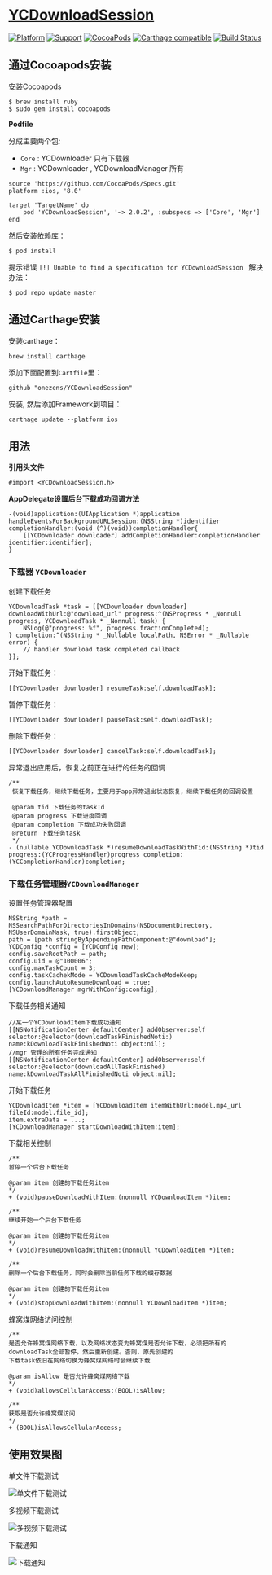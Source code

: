 # [YCDownloadSession](https://onezens.github.io/YCDownloadSession/)

[![Platform](https://img.shields.io/badge/platform-iOS-yellowgreen.svg)](https://github.com/onezens/YCDownloadSession)
[![Support](https://img.shields.io/badge/support-iOS%208%2B%20-blue.svg?style=flat)](https://www.apple.com/nl/ios/)
[![CocoaPods](http://img.shields.io/cocoapods/v/YCDownloadSession.svg?style=flat)](https://cocoapods.org/pods/YCDownloadSession)
[![Carthage compatible](https://img.shields.io/badge/Carthage-compatible-4BC51D.svg?style=flat)](https://github.com/Carthage/Carthage)
[![Build Status](https://travis-ci.com/onezens/YCDownloadSession.svg?branch=master)](https://travis-ci.com/onezens/YCDownloadSession)



## 通过Cocoapods安装

安装Cocoapods

```
$ brew install ruby
$ sudo gem install cocoapods
```

**Podfile**

分成主要两个包:

- `Core` : YCDownloader 只有下载器
- `Mgr`  : YCDownloader , YCDownloadManager 所有

```
source 'https://github.com/CocoaPods/Specs.git'
platform :ios, '8.0'

target 'TargetName' do
    pod 'YCDownloadSession', '~> 2.0.2', :subspecs => ['Core', 'Mgr']
end
```

然后安装依赖库：

```
$ pod install
```

提示错误 `[!] Unable to find a specification for YCDownloadSession ` 解决办法：

```
$ pod repo update master
```
## 通过Carthage安装
安装carthage：

```
brew install carthage
```
添加下面配置到`Cartfile`里：

```
github "onezens/YCDownloadSession"
```
安装, 然后添加Framework到项目：

```
carthage update --platform ios
```

## 用法

**引用头文件**

```
#import <YCDownloadSession.h>
```


**AppDelegate设置后台下载成功回调方法**

```
-(void)application:(UIApplication *)application handleEventsForBackgroundURLSession:(NSString *)identifier completionHandler:(void (^)(void))completionHandler{
    [[YCDownloader downloader] addCompletionHandler:completionHandler identifier:identifier];
}
```

### 下载器 `YCDownloader`

创建下载任务

```
YCDownloadTask *task = [[YCDownloader downloader] downloadWithUrl:@"download_url" progress:^(NSProgress * _Nonnull progress, YCDownloadTask * _Nonnull task) {
    NSLog(@"progress: %f", progress.fractionCompleted); 
} completion:^(NSString * _Nullable localPath, NSError * _Nullable error) {
    // handler download task completed callback
}];
```

开始下载任务：

```
[[YCDownloader downloader] resumeTask:self.downloadTask];
```

暂停下载任务：

```
[[YCDownloader downloader] pauseTask:self.downloadTask];
```

删除下载任务：

```
[[YCDownloader downloader] cancelTask:self.downloadTask];
```

异常退出应用后，恢复之前正在进行的任务的回调

```
/**
 恢复下载任务，继续下载任务，主要用于app异常退出状态恢复，继续下载任务的回调设置

 @param tid 下载任务的taskId
 @param progress 下载进度回调
 @param completion 下载成功失败回调
 @return 下载任务task
 */
- (nullable YCDownloadTask *)resumeDownloadTaskWithTid:(NSString *)tid progress:(YCProgressHandler)progress completion:(YCCompletionHandler)completion;
```

### 下载任务管理器`YCDownloadManager`

设置任务管理器配置

```
NSString *path = NSSearchPathForDirectoriesInDomains(NSDocumentDirectory, NSUserDomainMask, true).firstObject;
path = [path stringByAppendingPathComponent:@"download"];
YCDConfig *config = [YCDConfig new];
config.saveRootPath = path;
config.uid = @"100006";
config.maxTaskCount = 3;
config.taskCachekMode = YCDownloadTaskCacheModeKeep;
config.launchAutoResumeDownload = true;
[YCDownloadManager mgrWithConfig:config];
```

下载任务相关通知

```
//某一个YCDownloadItem下载成功通知
[[NSNotificationCenter defaultCenter] addObserver:self selector:@selector(downloadTaskFinishedNoti:) name:kDownloadTaskFinishedNoti object:nil];
//mgr 管理的所有任务完成通知
[[NSNotificationCenter defaultCenter] addObserver:self selector:@selector(downloadAllTaskFinished) name:kDownloadTaskAllFinishedNoti object:nil];
```

开始下载任务

```
YCDownloadItem *item = [YCDownloadItem itemWithUrl:model.mp4_url fileId:model.file_id];
item.extraData = ...;
[YCDownloadManager startDownloadWithItem:item];
```
下载相关控制

```
/**
暂停一个后台下载任务
     
@param item 创建的下载任务item
*/
+ (void)pauseDownloadWithItem:(nonnull YCDownloadItem *)item;
    
/**
继续开始一个后台下载任务
     
@param item 创建的下载任务item
*/
+ (void)resumeDownloadWithItem:(nonnull YCDownloadItem *)item;
    
/**
删除一个后台下载任务，同时会删除当前任务下载的缓存数据
     
@param item 创建的下载任务item
*/
+ (void)stopDownloadWithItem:(nonnull YCDownloadItem *)item;
```
蜂窝煤网络访问控制

```
/**
是否允许蜂窝煤网络下载，以及网络状态变为蜂窝煤是否允许下载，必须把所有的downloadTask全部暂停，然后重新创建。否则，原先创建的
下载task依旧在网络切换为蜂窝煤网络时会继续下载
     
@param isAllow 是否允许蜂窝煤网络下载
*/
+ (void)allowsCellularAccess:(BOOL)isAllow;
    
/**
获取是否允许蜂窝煤访问
*/
+ (BOOL)isAllowsCellularAccess;
```

## 使用效果图

单文件下载测试

![单文件下载测试](http://src.onezen.cc/demo/download/1.gif)

多视频下载测试

![多视频下载测试](http://src.onezen.cc/demo/download/2.gif)
  
下载通知

![下载通知](http://src.onezen.cc/demo/download/4.png)


